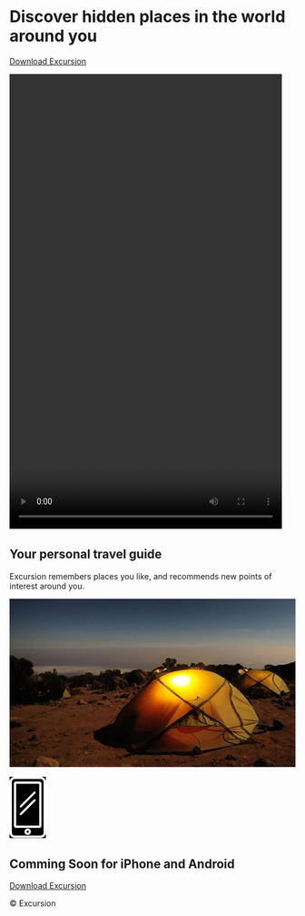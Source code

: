 <html lang="en">
<head>
    <link rel="stylesheet" type="text/css" href="style.css">
    <meta charset="UTF-8">
    <meta name="viewport" content="width=device-width, initial-scale=1.0">
    <title>Excursions</title>
</head>
  
<body>
    <h1>Discover hidden places in the world around you</h1>
    <a href="#" class="download">Download Excursion</a>
    <p>
        <video width="480" height="800" autoplay>
            <source src="video/excursion.mp4" type="video/mp4" />
            Your browser does not support the video tag.
        </video>
    </p>
    <h2>Your personal travel guide</h2>
    <p class="paragraph">Excursion remembers places you like, and recommends new points of interest around you.</p>
    <p><img src="images/camp.jpg"></p>
    <p><img src="images/phone.png"></p>
    <h2>Comming Soon for iPhone and Android</h2>
    <a href="#" class="download">Download Excursion</a>
    <p class="paragraph footer">&copy; Excursion</p>
</body>  
</html>
